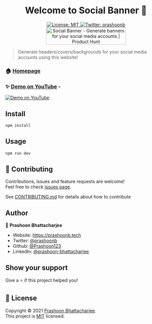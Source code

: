 <h1 align="center">Welcome to Social Banner 👋</h1>
<p align="center">
  <a href="https://github.com/Prashoon123/social-banner/blob/main/LICENSE" target="_blank">
    <img alt="License: MIT" src="https://img.shields.io/badge/License-MIT-yellow.svg" />
  </a>
  <a href="https://twitter.com/prashoonb" target="_blank">
    <img alt="Twitter: prashoonb" src="https://img.shields.io/twitter/follow/prashoonb.svg?style=social" />
  </a>
  <br />
  <a href="https://www.producthunt.com/posts/social-banner?utm_source=badge-featured&utm_medium=badge&utm_souce=badge-social-banner" target="_blank"><img src="https://api.producthunt.com/widgets/embed-image/v1/featured.svg?post_id=316742&theme=dark" alt="Social Banner - Generate banners for your social media accounts | Product Hunt" style="width: 250px; height: 54px;" width="250" height="54" /></a>
</p>

> Generate headers/covers/backgrounds for your social media accounts using this website!

### 🏠 [Homepage](https://www.social-banner.live/)

### ✨ [Demo on YouTube](https://www.youtube.com/watch?v=mYtPcQ03BNo) -

[![Demo on YouTube](https://img.youtube.com/vi/mYtPcQ03BNo/0.jpg)](https://www.youtube.com/watch?v=mYtPcQ03BNo)

## Install

```sh
npm install
```

## Usage

```sh
npm run dev
```

## 🤝 Contributing

Contributions, issues and feature requests are welcome!<br />Feel free to check [issues page](https://github.com/Prashoon123/social-banner/issues).

See [CONTRIBUTING.md](https://github.com/Prashoon123/social-banner/blob/main/CONTRIBUTING.md) for details about how to contribute

## Author

🧍 **Prashoon Bhattacharjee**

- Website: https://prashoonb.tech
- Twitter: [@prashoonb](https://twitter.com/prashoonb)
- Github: [@Prashoon123](https://github.com/Prashoon123)
- LinkedIn: [@prashoon-bhattacharjee](https://www.linkedin.com/in/prashoon-bhattacharjee/)

## Show your support

Give a ⭐️ if this project helped you!

## 📝 License

Copyright © 2021 [Prashoon Bhattacharjee](https://github.com/Prashoon123).<br />
This project is [MIT](https://github.com/Prashoon123/social-banner/blob/main/LICENSE) licensed.
